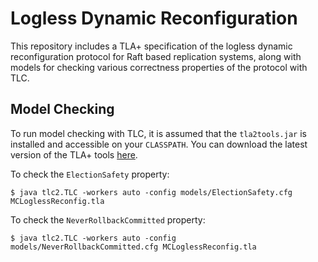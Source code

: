 
# Logless Dynamic Reconfiguration

This repository includes a TLA+ specification of the logless dynamic reconfiguration protocol for Raft based replication systems, along with models for checking various correctness properties of the protocol with TLC.

## Model Checking 

To run model checking with TLC, it is assumed that the `tla2tools.jar` is installed and accessible on your `CLASSPATH`. You can download the latest version of the TLA+ tools [here](https://github.com/tlaplus/tlaplus/releases).

To check the `ElectionSafety` property:
```
$ java tlc2.TLC -workers auto -config models/ElectionSafety.cfg MCLoglessReconfig.tla
```
To check the `NeverRollbackCommitted` property:
```
$ java tlc2.TLC -workers auto -config models/NeverRollbackCommitted.cfg MCLoglessReconfig.tla
```